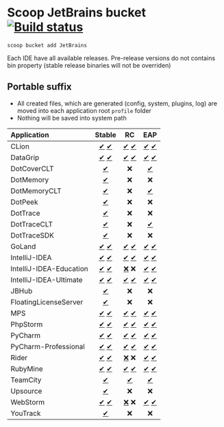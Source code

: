# Scoop JetBrains bucket [![Build status](https://img.shields.io/appveyor/ci/Ash258/scoop-Jetbrains/master.svg?style=popout&logo=appveyor&label=AppVeyor)](https://ci.appveyor.com/project/Ash258/scoop-jetbrains)

`scoop bucket add JetBrains`

Each IDE have all available releases. Pre-release versions do not contains bin property (stable release binaries will not be overriden)

## Portable suffix

- All created files, which are generated (config, system, plugins, log) are moved into each application root `profile` folder
- Nothing will be saved into system path

| Application             |                                             Stable                                             |                                                   RC                                                   |                                                  EAP                                                   |
| :---------------------- | :--------------------------------------------------------------------------------------------: | :----------------------------------------------------------------------------------------------------: | :----------------------------------------------------------------------------------------------------: |
| CLion                   |                   [✔](./bucket/CLion.json) [✔](./bucket/CLion-portable.json)                   |                    [✔](./bucket/CLion-RC.json) [✔](./bucket/CLion-RC-portable.json)                    |                   [✔](./bucket/CLion-EAP.json) [✔](./bucket/CLion-EAP-portable.json)                   |
| DataGrip                |                [✔](./bucket/Datagrip.json) [✔](./bucket/Datagrip-portable.json)                |                 [✔](./bucket/DataGrip-RC.json) [✔](./bucket/DataGrip-RC-portable.json)                 |                [✔](./bucket/DataGrip-EAP.json) [✔](./bucket/DataGrip-EAP-portable.json)                |
| DotCoverCLT             |                                 [✔](./bucket/DotCoverCLT.json)                                 |                                                   ❌                                                    |                                   [✔](./bucket/DotCoverCLT-EAP.json)                                   |
| DotMemory               |                                  [✔](./bucket/DotMemory.json)                                  |                                                   ❌                                                    |                                                   ❌                                                    |
| DotMemoryCLT            |                                [✔](./bucket/DotMemoryCLT.json)                                 |                                                   ❌                                                    |                                  [✔](./bucket/DotMemoryCLT-EAP.json)                                   |
| DotPeek                 |                                   [✔](./bucket/DotPeek.json)                                   |                                                   ❌                                                    |                                                   ❌                                                    |
| DotTrace                |                                  [✔](./bucket/DotTrace.json)                                   |                                                   ❌                                                    |                                                   ❌                                                    |
| DotTraceCLT             |                                 [✔](./bucket/DotTraceCLT.json)                                 |                                                   ❌                                                    |                                  [✔](./bucket/DotMemoryCLT-EAP.json)                                   |
| DotTraceSDK             |                                 [✔](./bucket/DotTraceSDK.json)                                 |                                                   ❌                                                    |                                                   ❌                                                    |
| GoLand                  |                  [✔](./bucket/GoLand.json) [✔](./bucket/GoLand-portable.json)                  |                   [✔](./bucket/GoLand-RC.json) [✔](./bucket/GoLand-RC-portable.json)                   |                  [✔](./bucket/GoLand-EAP.json) [✔](./bucket/GoLand-EAP-portable.json)                  |
| IntelliJ-IDEA           |           [✔](./bucket/IntelliJ-IDEA.json) [✔](./bucket/IntelliJ-IDEA-portable.json)           |            [✔](./bucket/IntelliJ-IDEA-RC.json) [✔](./bucket/IntelliJ-IDEA-RC-portable.json)            |           [✔](./bucket/IntelliJ-IDEA-EAP.json) [✔](./bucket/IntelliJ-IDEA-EAP-portable.json)           |
| IntelliJ-IDEA-Education | [✔](./bucket/IntelliJ-IDEA-Education.json) [✔](./bucket/IntelliJ-IDEA-Education-portable.json) | [❌](https://data.services.jetbrains.com/products/releases?code=IIE&latest=true&platform=zip&type=rc) ❌ | [✔](./bucket/IntelliJ-IDEA-Education-EAP.json) [✔](./bucket/IntelliJ-IDEA-Education-EAP-portable.json) |
| IntelliJ-IDEA-Ultimate  |  [✔](./bucket/IntelliJ-IDEA-Ultimate.json) [✔](./bucket/IntelliJ-IDEA-Ultimate-portable.json)  |   [✔](./bucket/IntelliJ-IDEA-Ultimate-RC.json) [✔](./bucket/IntelliJ-IDEA-Ultimate-RC-portable.json)   |  [✔](./bucket/IntelliJ-IDEA-Ultimate-EAP.json) [✔](./bucket/IntelliJ-IDEA-Ultimate-EAP-portable.json)  |
| JBHub                   |                                    [✔](./bucket/JBHub.json)                                    |                                                   ❌                                                    |                                                   ❌                                                    |
| FloatingLicenseServer   |                            [✔](./bucket/FloatingLicenseServer.json)                            |                                                   ❌                                                    |                                                   ❌                                                    |
| MPS                     |                     [✔](./bucket/MPS.json) [✔](./bucket/MPS-portable.json)                     |                      [✔](./bucket/MPS-RC.json) [✔](./bucket/MPS-RC-portable.json)                      |                     [✔](./bucket/MPS-EAP.json) [✔](./bucket/MPS-EAP-portable.json)                     |
| PhpStorm                |                [✔](./bucket/PhpStorm.json) [✔](./bucket/PhpStorm-portable.json)                |                 [✔](./bucket/PhpStorm-RC.json) [✔](./bucket/PhpStorm-RC-portable.json)                 |                [✔](./bucket/PhpStorm-EAP.json) [✔](./bucket/PhpStorm-EAP-portable.json)                |
| PyCharm                 |                 [✔](./bucket/PyCharm.json) [✔](./bucket/PyCharm-portable.json)                 |                  [✔](./bucket/PyCharm-RC.json) [✔](./bucket/PyCharm-RC-portable.json)                  |                 [✔](./bucket/PyCharm-EAP.json) [✔](./bucket/PyCharm-EAP-portable.json)                 |
| PyCharm-Professional    |    [✔](./bucket/PyCharm-Professional.json) [✔](./bucket/PyCharm-Professional-portable.json)    |     [✔](./bucket/PyCharm-Professional-RC.json) [✔](./bucket/PyCharm-Professional-RC-portable.json)     |    [✔](./bucket/PyCharm-Professional-EAP.json) [✔](./bucket/PyCharm-Professional-EAP-portable.json)    |
| Rider                   |                   [✔](./bucket/Rider.json) [✔](./bucket/Rider-portable.json)                   | [❌](https://data.services.jetbrains.com/products/releases?code=RD&latest=true&platform=zip&type=rc) ❌  |                   [✔](./bucket/Rider-EAP.json) [✔](./bucket/Rider-EAP-portable.json)                   |
| RubyMine                |                [✔](./bucket/RubyMine.json) [✔](./bucket/RubyMine-portable.json)                |                 [✔](./bucket/RubyMine-RC.json) [✔](./bucket/RubyMine-RC-portable.json)                 |                [✔](./bucket/RubyMine-EAP.json) [✔](./bucket/RubyMine-EAP-portable.json)                |
| TeamCity                |                                  [✔](./bucket/TeamCity.json)                                   |                                     [✔](./bucket/TeamCity-RC.json)                                     |                                    [✔](./bucket/TeamCity-EAP.json)                                     |
| Upsource                |                                  [✔](./bucket/Upsource.json)                                   |                                                   ❌                                                    |                                                   ❌                                                    |
| WebStorm                |                [✔](./bucket/WebStorm.json) [✔](./bucket/WebStorm-portable.json)                | [❌](https://data.services.jetbrains.com/products/releases?code=WS&latest=true&platform=zip&type=rc) ❌  |                [✔](./bucket/WebStorm-EAP.json) [✔](./bucket/WebStorm-EAP-portable.json)                |
| YouTrack                |                                  [✔](./bucket/YouTrack.json)                                   |                                                   ❌                                                    |                                                   ❌                                                    |
